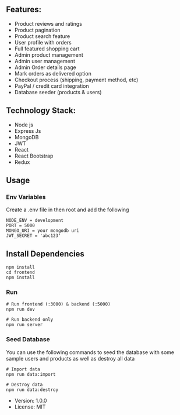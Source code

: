 ## Features:

- Product reviews and ratings
- Product pagination
- Product search feature
- User profile with orders
- Full featured shopping cart
- Admin product management
- Admin user management
- Admin Order details page
- Mark orders as delivered option
- Checkout process (shipping, payment method, etc)
- PayPal / credit card integration
- Database seeder (products & users)

## Technology Stack:

- Node js
- Express Js
- MongoDB
- JWT
- React
- React Bootstrap
- Redux


## Usage

### Env Variables

Create a .env file in then root and add the following

```
NODE_ENV = development
PORT = 5000
MONGO_URI = your mongodb uri
JWT_SECRET = 'abc123'

```

## Install Dependencies

```
npm install
cd frontend
npm install
```

### Run

```
# Run frontend (:3000) & backend (:5000)
npm run dev

# Run backend only
npm run server
```

### Seed Database

You can use the following commands to seed the database with some sample users and products as well as destroy all data

```
# Import data
npm run data:import

# Destroy data
npm run data:destroy
```

- Version: 1.0.0
- License: MIT
                                                                                
  
  
  
  

